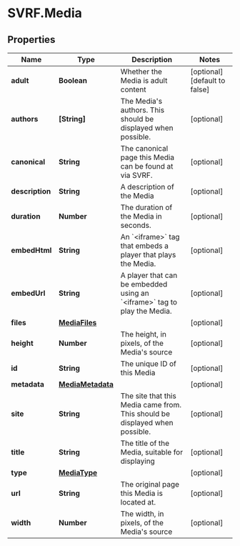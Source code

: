 # SVRF.Media

## Properties
Name | Type | Description | Notes
------------ | ------------- | ------------- | -------------
**adult** | **Boolean** | Whether the Media is adult content | [optional] [default to false]
**authors** | **[String]** | The Media&#39;s authors. This should be displayed when possible. | [optional] 
**canonical** | **String** | The canonical page this Media can be found at via SVRF. | [optional] 
**description** | **String** | A description of the Media | [optional] 
**duration** | **Number** | The duration of the Media in seconds. | [optional] 
**embedHtml** | **String** | An &#x60;&lt;iframe&gt;&#x60; tag that embeds a player that plays the Media. | [optional] 
**embedUrl** | **String** | A player that can be embedded using an &#x60;&lt;iframe&gt;&#x60; tag to play the Media. | [optional] 
**files** | [**MediaFiles**](MediaFiles.md) |  | [optional] 
**height** | **Number** | The height, in pixels, of the Media&#39;s source | [optional] 
**id** | **String** | The unique ID of this Media | [optional] 
**metadata** | [**MediaMetadata**](MediaMetadata.md) |  | [optional] 
**site** | **String** | The site that this Media came from. This should be displayed when possible. | [optional] 
**title** | **String** | The title of the Media, suitable for displaying | [optional] 
**type** | [**MediaType**](MediaType.md) |  | [optional] 
**url** | **String** | The original page this Media is located at. | [optional] 
**width** | **Number** | The width, in pixels, of the Media&#39;s source | [optional] 


